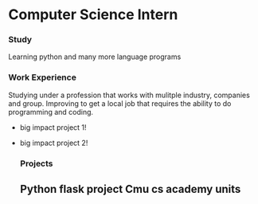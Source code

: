 # Computer Science Intern

### Study
Learning python and many more language programs

### Work Experience
Studying under a profession that works with mulitple industry, companies and group.
Improving to get a local job that requires the ability to do programming and coding.
- big impact project 1!
- big impact project 2!

  ### Projects
  Python flask project
  Cmu cs academy units
  -
